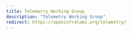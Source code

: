 ```yaml
---
title: Telemetry Working Group
description: "Telemetry Working Group"
redirect: https://openinfralabs.org/telemetry/
---
```

